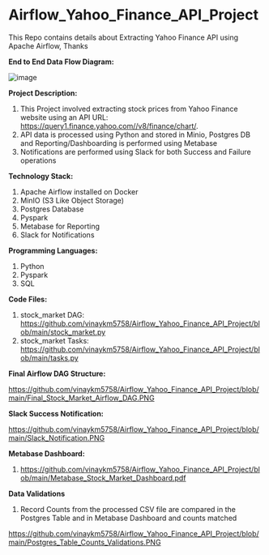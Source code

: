 # Airflow_Yahoo_Finance_API_Project
This Repo contains details about Extracting Yahoo Finance API using Apache Airflow, Thanks

**End to End Data Flow Diagram:**

![image](https://github.com/user-attachments/assets/aae96315-e56d-4e23-bf3a-a1baf14d386b)

**Project Description:**
1. This Project involved extracting stock prices from Yahoo Finance website using an API URL: https://query1.finance.yahoo.com//v8/finance/chart/.
2. API data is processed using Python and stored in Minio, Postgres DB and Reporting/Dashboarding is performed using Metabase
3. Notifications are performed using Slack for both Success and Failure operations

**Technology Stack:**
1. Apache Airflow installed on Docker
2. MinIO (S3 Like Object Storage)
3. Postgres Database
4. Pyspark
5. Metabase for Reporting
6. Slack for Notifications

**Programming Languages:**
1. Python
2. Pyspark
3. SQL

**Code Files:**
1. stock_market DAG: https://github.com/vinaykm5758/Airflow_Yahoo_Finance_API_Project/blob/main/stock_market.py
2. stock_market Tasks: https://github.com/vinaykm5758/Airflow_Yahoo_Finance_API_Project/blob/main/tasks.py

**Final Airflow DAG Structure:**

https://github.com/vinaykm5758/Airflow_Yahoo_Finance_API_Project/blob/main/Final_Stock_Market_Airflow_DAG.PNG

**Slack Success Notification:**

https://github.com/vinaykm5758/Airflow_Yahoo_Finance_API_Project/blob/main/Slack_Notification.PNG

**Metabase Dashboard:**
1. https://github.com/vinaykm5758/Airflow_Yahoo_Finance_API_Project/blob/main/Metabase_Stock_Market_Dashboard.pdf

**Data Validations**
1. Record Counts from the processed CSV file are compared in the Postgres Table and in Metabase Dashboard and counts matched
   
https://github.com/vinaykm5758/Airflow_Yahoo_Finance_API_Project/blob/main/Postgres_Table_Counts_Validations.PNG

